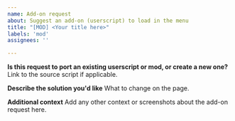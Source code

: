 ```yaml
---
name: Add-on request
about: Suggest an add-on (userscript) to load in the menu
title: "[MOD] <Your title here>"
labels: 'mod'
assignees: ''

---
```


**Is this request to port an existing userscript or mod, or create a new one?**
Link to the source script if applicable.

**Describe the solution you'd like**
What to change on the page.

**Additional context**
Add any other context or screenshots about the add-on request here.
